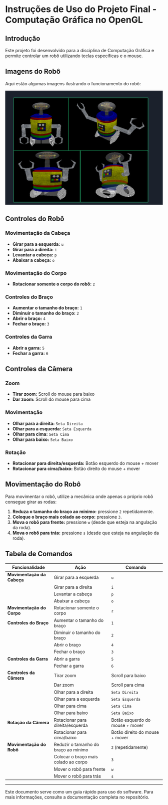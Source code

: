 # Instruções de Uso do Projeto Final - Computação Gráfica no OpenGL

## Introdução
Este projeto foi desenvolvido para a disciplina de Computação Gráfica e permite controlar um robô utilizando teclas específicas e o mouse.

## Imagens do Robô
Aqui estão algumas imagens ilustrando o funcionamento do robô:

![Robo](images/robo.png)

## Controles do Robô

### Movimentação da Cabeça
- **Girar para a esquerda:** `u`
- **Girar para a direita:** `i`
- **Levantar a cabeça:** `p`
- **Abaixar a cabeça:** `o`

### Movimentação do Corpo
- **Rotacionar somente o corpo do robô:** `z`

### Controles do Braço
- **Aumentar o tamanho do braço:** `1`
- **Diminuir o tamanho do braço:** `2`
- **Abrir o braço:** `4`
- **Fechar o braço:** `3`

### Controles da Garra
- **Abrir a garra:** `5`
- **Fechar a garra:** `6`

## Controles da Câmera

### Zoom
- **Tirar zoom:** Scroll do mouse para baixo
- **Dar zoom:** Scroll do mouse para cima

### Movimentação
- **Olhar para a direita:** `Seta Direita`
- **Olhar para a esquerda:** `Seta Esquerda`
- **Olhar para cima:** `Seta Cima`
- **Olhar para baixo:** `Seta Baixo`

### Rotação
- **Rotacionar para direita/esquerda:** Botão esquerdo do mouse + mover
- **Rotacionar para cima/baixo:** Botão direito do mouse + mover

## Movimentação do Robô
Para movimentar o robô, utilize a mecânica onde apenas o próprio robô consegue girar as rodas:
1. **Reduza o tamanho do braço ao mínimo:** pressione `2` repetidamente.
2. **Coloque o braço mais colado ao corpo:** pressione `3`.
3. **Mova o robô para frente:** pressione `w` (desde que esteja na angulação da roda).
4. **Mova o robô para trás:** pressione `s` (desde que esteja na angulação da roda).

## Tabela de Comandos

| Funcionalidade             | Ação                                 | Comando |
|----------------------------|--------------------------------------|---------|
| **Movimentação da Cabeça**   | Girar para a esquerda             | `u`     |
|                            | Girar para a direita              | `i`     |
|                            | Levantar a cabeça                | `p`     |
|                            | Abaixar a cabeça                 | `o`     |
| **Movimentação do Corpo**   | Rotacionar somente o corpo        | `z`     |
| **Controles do Braço**      | Aumentar o tamanho do braço       | `1`     |
|                            | Diminuir o tamanho do braço      | `2`     |
|                            | Abrir o braço                    | `4`     |
|                            | Fechar o braço                   | `3`     |
| **Controles da Garra**     | Abrir a garra                     | `5`     |
|                            | Fechar a garra                    | `6`     |
| **Controles da Câmera**    | Tirar zoom                        | Scroll para baixo |
|                            | Dar zoom                          | Scroll para cima  |
|                            | Olhar para a direita              | `Seta Direita`    |
|                            | Olhar para a esquerda             | `Seta Esquerda`   |
|                            | Olhar para cima                   | `Seta Cima`       |
|                            | Olhar para baixo                  | `Seta Baixo`      |
| **Rotação da Câmera**    | Rotacionar para direita/esquerda  | Botão esquerdo do mouse + mover |
|                            | Rotacionar para cima/baixo        | Botão direito do mouse + mover |
| **Movimentação do Robô**  | Reduzir o tamanho do braço ao mínimo | `2` (repetidamente) |
|                            | Colocar o braço mais colado ao corpo | `3` |
|                            | Mover o robô para frente         | `w`     |
|                            | Mover o robô para trás           | `s`     |

---
Este documento serve como um guia rápido para uso do software. Para mais informações, consulte a documentação completa no repositório.

